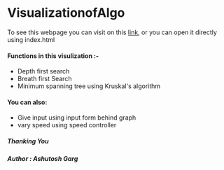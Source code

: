# VisualizationofAlgo

To see this webpage you can visit on this [link](https://ashutosh321607.github.io/VisualizationofAlgo/),
or you can open it directly using index.html

#### Functions in this visulization :-

  - Depth first search
  - Breath first Search
  - Minimum spanning tree using Kruskal's algorithm
  
#### You can also:
  
  - Give input using input form behind graph
  - vary speed using speed controller
    
##### Thanking You   
##### Author : Ashutosh Garg

